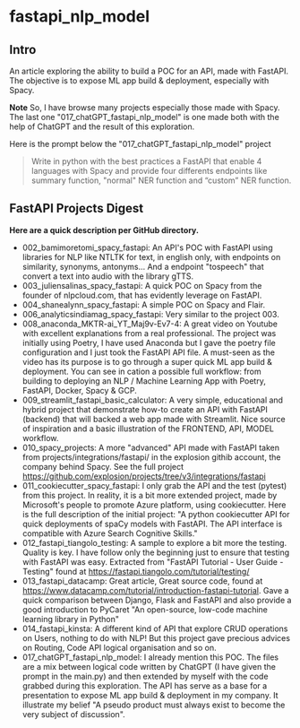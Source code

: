 # fastapi_nlp_model

## Intro
An article exploring the ability to build a POC for an API, made with FastAPI. The objective is to expose ML app build & deployment, especially with Spacy.




**Note**
So, I have browse many projects especially those made with Spacy. The last one "017_chatGPT_fastapi_nlp_model" is one made both with the help of ChatGPT and the result of this exploration.

Here is the prompt below the "017_chatGPT_fastapi_nlp_model" project
> Write in python with the best practices a FastAPI that enable 4 languages with Spacy and provide four differents endpoints like summary function, "normal" NER function and “custom” NER function.

## FastAPI Projects Digest
**Here are a quick description per GitHub directory.**

<ul>

<li>002_bamimoretomi_spacy_fastapi: An API's POC with FastAPI using libraries for NLP like NTLTK for text, in english only, with endpoints on similarity, synonyms, antonyms... And a endpoint "tospeech" that convert a text into audio with the library gTTS.</li>

<li>003_juliensalinas_spacy_fastapi: A quick POC on Spacy from the founder of nlpcloud.com, that has evidently leverage on FastAPI.</li>

<li>004_shanealynn_spacy_fastapi: A simple POC on Spacy and Flair.</li>

<li>006_analyticsindiamag_spacy_fastapi: Very similar to the project 003.</li>

<li>008_anaconda_MKTR-ai_YT_Maj9v-Ev7-4: A great video on Youtube with excellent explanations from a real professional. The project was initially using Poetry, I have used Anaconda but I gave the poetry file configuration and I just took the FastAPI API file. A must-seen as the video has its purpose is to go through a super quick ML app build & deployment.  You can see in cation a possible full workflow: from building to deploying an NLP / Machine Learning App with Poetry, FastAPI, Docker, Spacy & GCP. </li>

<li>009_streamlit_fastapi_basic_calculator: A very simple, educational and hybrid project that demonstrate how-to create an API with FastAPI (backend) that will backed a web app made with Streamlit. Nice source of inspiration and a basic illustration of the FRONTEND, API, MODEL workflow.</li>

<li>010_spacy_projects: A more "advanced" API made with FastAPI taken from projects/integrations/fastapi/ in the explosion githib account, the company behind Spacy. See the full project <a href="https://github.com/explosion/projects/tree/v3/integrations/fastapi" target="_blank" rel="noopener">https://github.com/explosion/projects/tree/v3/integrations/fastapi</a></li>




<li>011_cookiecutter_spacy_fastapi: I only grab the API and the test (pytest) from this project. In reality, it is a bit more extended project, made by Microsoft's people to promote Azure platform, using cookiecutter. Here is the full description of the initial project: "A python cookiecutter API for quick deployments of spaCy models with FastAPI. The API interface is compatible with Azure Search Cognitive Skills."</li>


<li>012_fastapi_tiangolo_testing: A sample to explore a bit more the testing. Quality is key. I have follow only the beginning just to ensure that testing with FastAPI  was easy. Extracted from "FastAPI Tutorial - User Guide - Testing" found at 
<a href="https://github.com/explosion/projects/tree/v3/integrations/fastapi" target="_blank" rel="noopener">https://fastapi.tiangolo.com/tutorial/testing/</a>
</li>


<li>013_fastapi_datacamp: Great article, Great source code, found at 
<a href="https://www.datacamp.com/tutorial/introduction-fastapi-tutorial" target="_blank" rel="noopener">https://www.datacamp.com/tutorial/introduction-fastapi-tutorial</a>. Gave a quick comparison between Django, Flask and FastAPI and also provide a good introduction to PyCaret "An open-source, low-code machine learning library in Python"</li>


<li>014_fastapi_kinsta: A different kind of API that explore CRUD operations on Users, nothing to do with NLP! But this project gave precious advices on Routing, Code API logical organisation and so on.</li>

<li>017_chatGPT_fastapi_nlp_model: I already mention this POC. The files are a mix between logical code written by ChatGPT (I have given the prompt in the main.py) and then extended by myself with the code grabbed during this exploration. The API has serve as a base for a presentation to expose ML app build & deployment in my company. It illustrate my belief "A pseudo product must always exist to become the very subject of discussion".</li>

</ul>


